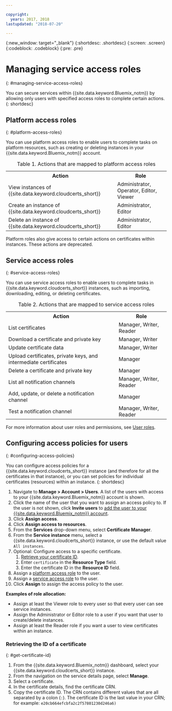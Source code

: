 ```yaml
---

copyright:
  years: 2017, 2018
lastupdated: "2018-07-20"

---
```

{:new_window: target="_blank"}
{:shortdesc: .shortdesc}
{:screen: .screen}
{:codeblock: .codeblock}
{:pre: .pre}

# Managing service access roles
{: #managing-service-access-roles}

You can secure services within {{site.data.keyword.Bluemix_notm}} by allowing only users with specified access roles to complete certain actions.
{: shortdesc}


## Platform access roles
{: #platform-access-roles}

You can use platform access roles to enable users to complete tasks on platform resources, such as creating or deleting instances in your {{site.data.keyword.Bluemix_notm}} account.

<table>
<caption> Table 1. Actions that are mapped to platform access roles</caption>
  <tr>
    <th> Action </th>
    <th> Role </th>
  </tr>
  <tr>
    <td>View instances of {{site.data.keyword.cloudcerts_short}}</td>
    <td> Administrator, Operator, Editor, Viewer </td>
  </tr>
  <tr>
    <td>Create an instance of {{site.data.keyword.cloudcerts_short}}</td>
    <td> Administrator, Editor </td>
  </tr>
  <tr>
    <td>Delete an instance of {{site.data.keyword.cloudcerts_short}}</td>
    <td> Administrator, Editor </td>
  </tr>
</table>

Platform roles also give access to certain actions on certificates within instances. These actions are deprecated.


## Service access roles
{: #service-access-roles}

You can use service access roles to enable users to complete tasks in {{site.data.keyword.cloudcerts_short}} instances, such as importing, downloading, editing, or deleting certificates.

<table>
<caption> Table 2. Actions that are mapped to service access roles</caption>
  <tr>
    <th> Action </th>
    <th> Role </th>
  </tr>
  <tr>
    <td>List certificates</td>
    <td> Manager, Writer, Reader </td>
  </tr>
  <tr>
    <td>Download a certificate and private key </td>
    <td> Manager, Writer </td>
  </tr>
  <tr>
    <td>Update certificate data</td>
    <td> Manager, Writer </td>
  </tr>
  <tr>
    <td>Upload certificates, private keys, and intermediate certificates </td>
    <td> Manager  </td>
  </tr>
  <tr>
    <td>Delete a certificate and private key </td>
    <td> Manager </td>
  </tr>
      <tr>
        <td>List all notification channels </td>
        <td> Manager, Writer, Reader </td>
      </tr>
   <tr>
     <td>Add, update, or delete a notification channel </td>
     <td> Manager </td>
   </tr>
     <tr>
       <td>Test a notification channel </td>
       <td> Manager, Writer, Reader </td>
     </tr>
</table>


For more information about user roles and permissions, see [User roles](/docs/iam/users_roles.html#userroles).


## Configuring access policies for users
{: #configuring-access-policies}

You can configure access policies for a {{site.data.keyword.cloudcerts_short}} instance (and therefore for all the certificates in that instance), or you can set policies for individual certificates (resources) within an instance.
{: shortdesc}

1.  Navigate to **Manage > Account > Users**. A list of the users with access to your {{site.data.keyword.Bluemix_notm}} account is shown.
2.  Click the name of the user that you want to assign an access policy to. If the user is not shown, click **Invite users** to [add the user to your {{site.data.keyword.Bluemix_notm}} account](/docs/iam/iamuserinv.html#iamuserinv).
3.  Click **Assign access**.
4.  Click **Assign access to resources**.
5.  From the **Services** drop-down menu, select **Certificate Manager**.
6.  From the **Service instance** menu, select a {{site.data.keyword.cloudcerts_short}} instance, or use the default value `All instances`.
7.  Optional: Configure access to a specific certificate.
    1. [Retrieve your certificate ID](#get-certificate-id).
    2. Enter `certificate` in the **Resource Type** field.
    3. Enter the certificate ID in the **Resource ID** field.
8.  Assign a [platform access role](#platform-access-roles) to the user.
9.  Assign a [service access role](#service-access-roles) to the user.
10. Click **Assign** to assign the access policy to the user.

**Examples of role allocation:**
* Assign at least the Viewer role to every user so that every user can see service instances.
* Assign the Administrator or Editor role to a user if you want that user to create/delete instances.
* Assign at least the Reader role if you want a user to view certificates within an instance.

### Retrieving the ID of a certificate
{: #get-certificate-id}

1. From the {{site.data.keyword.Bluemix_notm}} dashboard, select your {{site.data.keyword.cloudcerts_short}} instance.
2. From the navigation on the service details page, select **Manage**.
3. Select a certificate.
4. In the certificate details, find the certificate CRN.
5. Copy the certificate ID. The CRN contains different values that are all separated by a colon (`:`). The certificate ID is the last value in your CRN; for example: `e20cb664efcbfa2c2f57801230d246a6)`
